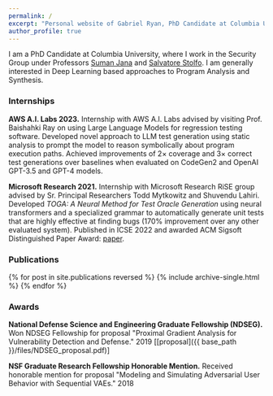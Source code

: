 ```yaml
---
permalink: /
excerpt: "Personal website of Gabriel Ryan, PhD Candidate at Columbia University studying applications of Deep Learning to Cybersecurity."
author_profile: true
---
```


I am a PhD Candidate at Columbia University, where I work in the Security Group under Professors [Suman Jana](http://www.cs.columbia.edu/~suman/) and [Salvatore Stolfo](https://salvatorestolfo.com/). I am generally interested in Deep Learning based approaches to Program Analysis and Synthesis.

### Internships


**AWS A.I. Labs 2023.** Internship with AWS A.I. Labs advised by visiting Prof. Baishahki Ray on using Large Language Models for regression testing software. Developed novel approach to LLM test generation using static analysis to prompt the model to reason symbolically about program execution paths. Achieved improvements of $2\times$ coverage and $3\times$ correct test generations over baselines when evaluated on CodeGen2 and OpenAI GPT-3.5 and GPT-4 models.


**Microsoft Research 2021.** Internship with Microsoft Research RiSE group advised by Sr. Principal Researchers Todd Mytkowitz and Shuvendu Lahiri. Developed *TOGA: A Neural Method for Test Oracle Generation* using neural transformers and a specialized grammar to automatically generate unit tests that are highly effective at finding bugs (170% improvement over any other evaluated system). Published in ICSE 2022 and awarded ACM Sigsoft Distinguished Paper Award: <a href="https://arxiv.org/pdf/2109.09262.pdf">paper</a>.



### Publications

{% for post in site.publications reversed %}
  {% include archive-single.html %}
{% endfor %}


<!--### Teaching-->

<!--<b>Continuous Logic Networks.</b> Teaching Assistant and co-lecturer. Spring 2020.-->

<!--<b>Intrusion Detection Systems.</b> Teaching Assistant. Fall 2019.-->


### Awards
<b>National Defense Science and Engineering Graduate Fellowship (NDSEG).</b> Won NDSEG Fellowship for proposal "Proximal Gradient Analysis for Vulnerability Detection and Defense." 2019 [[proposal]({{ base_path }}/files/NDSEG_proposal.pdf)]

<b>NSF Graduate Research Fellowship Honorable Mention.</b> Received honorable mention for proposal "Modeling and Simulating Adversarial User Behavior with Sequential VAEs." 2018
